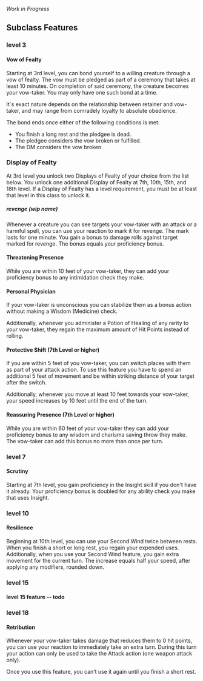 *Work in Progress*

## Subclass Features

### level 3

#### Vow of Fealty

Starting at 3rd level, you can bond yourself to a willing creature through a vow of fealty.
The vow must be pledged as part of a ceremony that takes at least 10 minutes.
On completion of said ceremony, the creature becomes your vow-taker.
You may only have one such bond at a time.

It´s exact nature depends on the relationship between retainer and vow-taker, and may range from comradely loyalty to absolute obedience.

The bond ends once either of the following conditions is met:
- You finish a long rest and the pledgee is dead.
- The pledgee considers the vow broken or fulfilled.
- The DM considers the vow broken.

### Display of Fealty
At 3rd level you unlock two Displays of Fealty of your choice from the list below.
You unlock one additional Display of Fealty at 7th, 10th, 15th, and 18th level.
If a Display of Fealty has a level requirement, you must be at least that level in this class to unlock it.

##### revenge (wip name)
Whenever a creature you can see targets your vow-taker with an attack or a harmful spell, you can use your reaction to mark it for revenge.
The mark lasts for one minute. You gain a bonus to damage rolls against target marked for revenge. The bonus equals your proficiency bonus.

#### Threatening Presence
While you are within 10 feet of your vow-taker, they can add your proficiency bonus to any intimidation check they make.

#### Personal Physician
If your vow-taker is unconscious you can stabilize them as a bonus action without making a Wisdom (Medicine) check.

Additionally, whenever you administer a Potion of Healing of any rarity to your vow-taker, they regain the maximum amount of Hit Points instead of rolling.

#### Protective Shift (7th Level or higher)
If you are within 5 feet of you vow-taker, you can switch places with them as part of your attack action. To use this feature you have to spend an additional 5 feet of movement and be within striking distance of your target after the switch.

Additionally, whenever you move at least 10 feet towards your vow-taker, your speed increases by 10 feet until the end of the turn.

#### Reassuring Presence (7th Level or higher)
While you are within 60 feet of your vow-taker they can add your proficiency bonus to any wisdom and charisma saving throw they make.
The vow-taker can add this bonus no more than once per turn.


### level 7

#### Scrutiny
Starting at 7th level, you gain proficiency in the Insight skill if you don't have it already. Your proficiency bonus is doubled for any ability check you make that uses Insight.

### level 10

#### Resilience

Beginning at 10th level, you can use your Second Wind twice between rests. When you finish a short or long rest, you regain your expended uses.
Additionally, when you use your Second Wind feature, you gain extra movement for the current turn. The increase equals half your speed, after applying any modifiers, rounded down.

### level 15

#### level 15 feature -- todo

### level 18

#### Retribution

Whenever your vow-taker takes damage that reduces them to 0 hit points, you can use your reaction to immediately take an extra turn.
During this turn your action can only be used to take the Attack action (one weapon attack only).

Once you use this feature, you can’t use it again until you finish a short rest.
